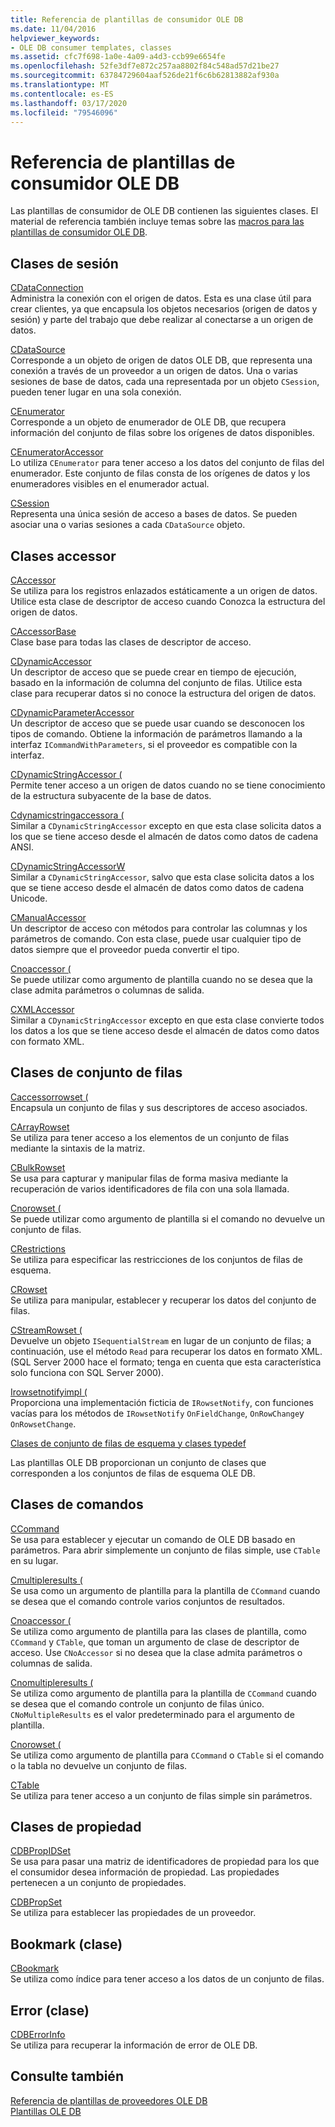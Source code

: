 ```yaml
---
title: Referencia de plantillas de consumidor OLE DB
ms.date: 11/04/2016
helpviewer_keywords:
- OLE DB consumer templates, classes
ms.assetid: cfc7f698-1a0e-4a09-a4d3-ccb99e6654fe
ms.openlocfilehash: 52fe3df7e872c257aa8802f84c548ad57d21be27
ms.sourcegitcommit: 63784729604aaf526de21f6c6b62813882af930a
ms.translationtype: MT
ms.contentlocale: es-ES
ms.lasthandoff: 03/17/2020
ms.locfileid: "79546096"
---
```

# <a name="ole-db-consumer-templates-reference"></a>Referencia de plantillas de consumidor OLE DB

Las plantillas de consumidor de OLE DB contienen las siguientes clases. El material de referencia también incluye temas sobre las [macros para las plantillas de consumidor OLE DB](../../data/oledb/macros-and-global-functions-for-ole-db-consumer-templates.md).

## <a name="session-classes"></a>Clases de sesión

[CDataConnection](../../data/oledb/cdataconnection-class.md)<br/>
Administra la conexión con el origen de datos. Esta es una clase útil para crear clientes, ya que encapsula los objetos necesarios (origen de datos y sesión) y parte del trabajo que debe realizar al conectarse a un origen de datos.

[CDataSource](../../data/oledb/cdatasource-class.md)<br/>
Corresponde a un objeto de origen de datos OLE DB, que representa una conexión a través de un proveedor a un origen de datos. Una o varias sesiones de base de datos, cada una representada por un objeto `CSession`, pueden tener lugar en una sola conexión.

[CEnumerator](../../data/oledb/cenumerator-class.md)<br/>
Corresponde a un objeto de enumerador de OLE DB, que recupera información del conjunto de filas sobre los orígenes de datos disponibles.

[CEnumeratorAccessor](../../data/oledb/cenumeratoraccessor-class.md)<br/>
Lo utiliza `CEnumerator` para tener acceso a los datos del conjunto de filas del enumerador. Este conjunto de filas consta de los orígenes de datos y los enumeradores visibles en el enumerador actual.

[CSession](../../data/oledb/csession-class.md)<br/>
Representa una única sesión de acceso a bases de datos. Se pueden asociar una o varias sesiones a cada `CDataSource` objeto.

## <a name="accessor-classes"></a>Clases accessor

[CAccessor](../../data/oledb/caccessor-class.md)<br/>
Se utiliza para los registros enlazados estáticamente a un origen de datos. Utilice esta clase de descriptor de acceso cuando Conozca la estructura del origen de datos.

[CAccessorBase](../../data/oledb/caccessorbase-class.md)<br/>
Clase base para todas las clases de descriptor de acceso.

[CDynamicAccessor](../../data/oledb/cdynamicaccessor-class.md)<br/>
Un descriptor de acceso que se puede crear en tiempo de ejecución, basado en la información de columna del conjunto de filas. Utilice esta clase para recuperar datos si no conoce la estructura del origen de datos.

[CDynamicParameterAccessor](../../data/oledb/cdynamicparameteraccessor-class.md)<br/>
Un descriptor de acceso que se puede usar cuando se desconocen los tipos de comando. Obtiene la información de parámetros llamando a la interfaz `ICommandWithParameters`, si el proveedor es compatible con la interfaz.

[CDynamicStringAccessor (](../../data/oledb/cdynamicstringaccessor-class.md)<br/>
Permite tener acceso a un origen de datos cuando no se tiene conocimiento de la estructura subyacente de la base de datos.

[Cdynamicstringaccessora (](../../data/oledb/cdynamicstringaccessora-class.md)<br/>
Similar a `CDynamicStringAccessor` excepto en que esta clase solicita datos a los que se tiene acceso desde el almacén de datos como datos de cadena ANSI.

[CDynamicStringAccessorW](../../data/oledb/cdynamicstringaccessorw-class.md)<br/>
Similar a `CDynamicStringAccessor`, salvo que esta clase solicita datos a los que se tiene acceso desde el almacén de datos como datos de cadena Unicode.

[CManualAccessor](../../data/oledb/cmanualaccessor-class.md)<br/>
Un descriptor de acceso con métodos para controlar las columnas y los parámetros de comando. Con esta clase, puede usar cualquier tipo de datos siempre que el proveedor pueda convertir el tipo.

[Cnoaccessor (](../../data/oledb/cnoaccessor-class.md)<br/>
Se puede utilizar como argumento de plantilla cuando no se desea que la clase admita parámetros o columnas de salida.

[CXMLAccessor](../../data/oledb/cxmlaccessor-class.md)<br/>
Similar a `CDynamicStringAccessor` excepto en que esta clase convierte todos los datos a los que se tiene acceso desde el almacén de datos como datos con formato XML.

## <a name="rowset-classes"></a>Clases de conjunto de filas

[Caccessorrowset (](../../data/oledb/caccessorrowset-class.md)<br/>
Encapsula un conjunto de filas y sus descriptores de acceso asociados.

[CArrayRowset](../../data/oledb/carrayrowset-class.md)<br/>
Se utiliza para tener acceso a los elementos de un conjunto de filas mediante la sintaxis de la matriz.

[CBulkRowset](../../data/oledb/cbulkrowset-class.md)<br/>
Se usa para capturar y manipular filas de forma masiva mediante la recuperación de varios identificadores de fila con una sola llamada.

[Cnorowset (](../../data/oledb/cnorowset-class.md)<br/>
Se puede utilizar como argumento de plantilla si el comando no devuelve un conjunto de filas.

[CRestrictions](../../data/oledb/crestrictions-class.md)<br/>
Se utiliza para especificar las restricciones de los conjuntos de filas de esquema.

[CRowset](../../data/oledb/crowset-class.md)<br/>
Se utiliza para manipular, establecer y recuperar los datos del conjunto de filas.

[CStreamRowset (](../../data/oledb/cstreamrowset-class.md)<br/>
Devuelve un objeto `ISequentialStream` en lugar de un conjunto de filas; a continuación, use el método `Read` para recuperar los datos en formato XML. (SQL Server 2000 hace el formato; tenga en cuenta que esta característica solo funciona con SQL Server 2000).

[Irowsetnotifyimpl (](../../data/oledb/irowsetnotifyimpl-class.md)<br/>
Proporciona una implementación ficticia de `IRowsetNotify`, con funciones vacías para los métodos de `IRowsetNotify` `OnFieldChange`, `OnRowChange`y `OnRowsetChange`.

[Clases de conjunto de filas de esquema y clases typedef](../../data/oledb/schema-rowset-classes-and-typedef-classes.md)

Las plantillas OLE DB proporcionan un conjunto de clases que corresponden a los conjuntos de filas de esquema OLE DB.

## <a name="command-classes"></a>Clases de comandos

[CCommand](../../data/oledb/ccommand-class.md)<br/>
Se usa para establecer y ejecutar un comando de OLE DB basado en parámetros. Para abrir simplemente un conjunto de filas simple, use `CTable` en su lugar.

[Cmultipleresults (](../../data/oledb/cmultipleresults-class.md)<br/>
Se usa como un argumento de plantilla para la plantilla de `CCommand` cuando se desea que el comando controle varios conjuntos de resultados.

[Cnoaccessor (](../../data/oledb/cnoaccessor-class.md)<br/>
Se utiliza como argumento de plantilla para las clases de plantilla, como `CCommand` y `CTable`, que toman un argumento de clase de descriptor de acceso. Use `CNoAccessor` si no desea que la clase admita parámetros o columnas de salida.

[Cnomultipleresults (](../../data/oledb/cnomultipleresults-class.md)<br/>
Se utiliza como argumento de plantilla para la plantilla de `CCommand` cuando se desea que el comando controle un conjunto de filas único. `CNoMultipleResults` es el valor predeterminado para el argumento de plantilla.

[Cnorowset (](../../data/oledb/cnorowset-class.md)<br/>
Se utiliza como argumento de plantilla para `CCommand` o `CTable` si el comando o la tabla no devuelve un conjunto de filas.

[CTable](../../data/oledb/ctable-class.md)<br/>
Se utiliza para tener acceso a un conjunto de filas simple sin parámetros.

## <a name="property-classes"></a>Clases de propiedad

[CDBPropIDSet](../../data/oledb/cdbpropidset-class.md)<br/>
Se usa para pasar una matriz de identificadores de propiedad para los que el consumidor desea información de propiedad. Las propiedades pertenecen a un conjunto de propiedades.

[CDBPropSet](../../data/oledb/cdbpropset-class.md)<br/>
Se utiliza para establecer las propiedades de un proveedor.

## <a name="bookmark-class"></a>Bookmark (clase)

[CBookmark](../../data/oledb/cbookmark-class.md)<br/>
Se utiliza como índice para tener acceso a los datos de un conjunto de filas.

## <a name="error-class"></a>Error (clase)

[CDBErrorInfo](../../data/oledb/cdberrorinfo-class.md)<br/>
Se utiliza para recuperar la información de error de OLE DB.

## <a name="see-also"></a>Consulte también

[Referencia de plantillas de proveedores OLE DB](../../data/oledb/ole-db-provider-templates-reference.md)<br/>
[Plantillas OLE DB](../../data/oledb/ole-db-templates.md)